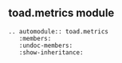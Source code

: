 ## toad.metrics module


```eval_rst
.. automodule:: toad.metrics
   :members:
   :undoc-members:
   :show-inheritance:
```
